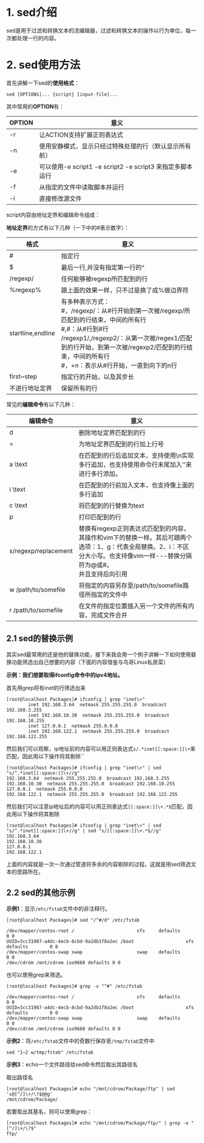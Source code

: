 # 1.  sed介绍

sed是用于过滤和转换文本的流编辑器，过滤和转换文本的操作以行为单位，每一次都处理一行的内容。



# 2.  sed使用方法

首先讲解一下sed的**使用格式**：

```
sed [OPTIONS]... {script} [input-file]...
```

其中常用的**OPTION**有：

| OPTION | 意义                                                      |
| ------ | --------------------------------------------------------- |
| -r     | 让ACTION支持扩展正则表达式                                |
| -n     | 使用安静模式，显示只经过特殊处理的行（默认显示所有航）    |
| -e     | 可以使用-e script1 -e script2 -e script3 来指定多脚本运行 |
| -f     | 从指定的文件中读取脚本并运行                              |
| -i     | 直接修改源文件                                            |



script内容由地址定界和编辑命令组成：

**地址定界**的方式有以下几种（一下中的#表示数字）：

| 格式              | 意义                                                         |
| ----------------- | ------------------------------------------------------------ |
| #                 | 指定行                                                       |
| $                 | 最后一行,并没有指定第一行的^                                 |
| /regexp/          | 任何能够被regexp所匹配到的行                                 |
| \%regexp%         | 跟上面的效果一样，只不过是换了成%做边界符                    |
| startline,endline | 有多种表示方式：<br />#，/regexp/：从#行开始到第一次被/regexp/所匹配到的行结束，中间的所有行<br />#,#：从#行到#行<br />/regexp1/,/regexp2/：从第一次被/regex1/匹配到的行开始，到第一次被/regexp2/匹配到的行结束，中间的所有行<br />#，+n：表示从#行开始，一直到向下的n行 |
| first~step        | 指定行的开始，以及其步长                                     |
| 不进行地址定界    | 保留所有的行                                                 |



常见的**编辑命令**有以下几种：

| 编辑命令             | 意义                                                         |
| -------------------- | ------------------------------------------------------------ |
| d                    | 删除地址定界匹配到的行                                       |
| =                    | 为地址定界匹配到的行加上行号                                 |
| a \text              | 在匹配到的行后追加文本，支持使用\n实现多行追加，也支持使用命令行末尾加入'\'来进行多行添加。 |
| i \text              | 在匹配到的行前加入文本，也支持像上面的多行追加               |
| c \text              | 将匹配到的行替换为text                                       |
| p                    | 打印匹配到的行                                               |
| s/regexp/replacement | 替换有regexp正则表达式匹配到的内容，其操作和vim下的替换一样。其后可跟两个选项：1、g：代表全局替换。2、i：不区分大小写。也支持像vim一样---替换分隔符为@或#。<br />并且支持后向引用 |
| w /path/to/somefile  | 将指定的内容另存至/path/to/somefile路径所指定的文件中        |
| r /path/to/somefile  | 在文件的指定位置插入另一个文件的所有内容，完成文件合并       |



## 2.1  sed的替换示例

其实sed最常用的还是他的替换功能，接下来我会用一个例子讲解一下如何使用替换功能筛选出自己想要的内容（下面的内容借鉴与鸟哥Linux私房菜）



**示例：我们想要取得ifconfig命令中的ipv4地址。**

首先用grep将有inet的行筛选出来

```shell
[root@localhost Packages]# ifconfig | grep "inet\>"
        inet 192.168.3.64  netmask 255.255.255.0  broadcast 192.168.3.255
        inet 192.168.10.30  netmask 255.255.255.0  broadcast 192.168.10.255
        inet 127.0.0.1  netmask 255.0.0.0
        inet 192.168.122.1  netmask 255.255.255.0  broadcast 192.168.122.255
```

然后我们可以观察，ip地址前的内容可以用正则表达式`s/.*inet[[:space:]]\+`来匹配，因此用以下操作将其剔除``

```shell
[root@localhost Packages]# ifconfig | grep "inet\>" | sed "s/^.*inet[[:space:]]\+//g"
192.168.3.64  netmask 255.255.255.0  broadcast 192.168.3.255
192.168.10.30  netmask 255.255.255.0  broadcast 192.168.10.255
127.0.0.1  netmask 255.0.0.0
192.168.122.1  netmask 255.255.255.0  broadcast 192.168.122.255
```

然后我们可以注意ip地址后的内容可以用正则表达式`[[:space:]]\+.*$`匹配，因此用以下操作将其剔除

```shell
[root@localhost Packages]# ifconfig | grep "inet\>" | sed "s/^.*inet[[:space:]]\+//g" | sed "s/[[:space:]]\+.*$//g"
192.168.3.64
192.168.10.30
127.0.0.1
192.168.122.1
```

上面的内容就是一次一次通过管道将多余的内容剔除的过程。这就是用sed筛选文本的思路所在。



## 2.2  sed的其他示例

**示例1**：显示`/etc/fstab`文件中的非注释行。

```shell
[root@localhost Packages]# sed "/^#/d" /etc/fstab 

/dev/mapper/centos-root /                       xfs     defaults        0 0
UUID=3cc31987-a4dc-4ecb-8cbd-9a2db1f8a2ec /boot                   xfs     defaults        0 0
/dev/mapper/centos-swap swap                    swap    defaults        0 0
/dev/cdrom /mnt/cdrom iso9660 defaults 0 0
```

也可以使用grep来筛选。

```shell
[root@localhost Packages]# grep -v "^#" /etc/fstab 

/dev/mapper/centos-root /                       xfs     defaults        0 0
UUID=3cc31987-a4dc-4ecb-8cbd-9a2db1f8a2ec /boot                   xfs     defaults        0 0
/dev/mapper/centos-swap swap                    swap    defaults        0 0
/dev/cdrom /mnt/cdrom iso9660 defaults 0 0
```



**示例2**：将`/etc/fstab`文件中的奇数行保存至`/tmp/fstab`文件中

```shell
sed "1~2 w/tmp/fstab" /etc/fstab 
```



**示例3**：echo一个文件路径给sed命令然后取出其路径名

取出路径名

```shell
[root@localhost Packages]# echo "/mnt/cdrom/Package/ftp" | sed 's@[^/]\+/\?$@@g'
/mnt/cdrom/Package/
```

若要取出其基名，则可以使用grep：

```shell
[root@localhost Packages]# echo "/mnt/cdrom/Package/ftp/" | grep -o "[^/]\+/\?$"
ftp/
```

